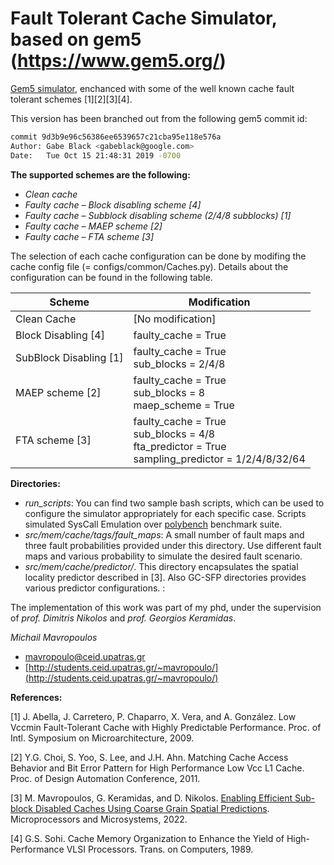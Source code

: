 # Fault Tolerant Cache Simulator, based on gem5 (https://www.gem5.org/)

[Gem5 simulator](https://www.gem5.org/), enchanced with some of the well known cache fault tolerant schemes [1][2][3][4]. 

This version has been branched out from the following gem5 commit id:
```sh
commit 9d3b9e96c56386ee6539657c21cba95e118e576a
Author: Gabe Black <gabeblack@google.com>
Date:   Tue Oct 15 21:48:31 2019 -0700
```

**The supported schemes are the following:**
 -	*Clean cache*
 -	*Faulty cache – Block disabling scheme [4]*
 -	*Faulty cache – Subblock disabling scheme (2/4/8 subblocks) [1]*
 -	*Faulty cache – MAEP scheme [2]*
 -	*Faulty cache – FTA scheme [3]*

The selection of each cache configuration can be done by modifing the cache config file (= configs/common/Caches.py). Details about the configuration can be found in the following table. 

| Scheme | Modification |
| ------ | ------ |
| Clean Cache | [No modification] |
| Block Disabling [4] | faulty_cache = True |
| SubBlock Disabling [1] | faulty_cache = True <br> sub_blocks = 2/4/8 |
| MAEP scheme [2] | faulty_cache = True <br> sub_blocks = 8 <br> maep_scheme = True |
| FTA scheme [3] |  faulty_cache = True <br> sub_blocks = 4/8 <br> fta_predictor = True <br> sampling_predictor = 1/2/4/8/32/64 |

**Directories:**
- *run_scripts*: You can find two sample bash scripts, which can be used to configure the simulator appropriately for each specific case. Scripts simulated SysCall Emulation over [polybench](https://web.cse.ohio-state.edu/~pouchet.2/software/polybench/) benchmark suite.
- *src/mem/cache/tags/fault_maps*: A small number of fault maps and three fault probabilities provided under this directory. Use different fault maps and various probability to simulate the desired fault scenario. 
- *src/mem/cache/predictor/*. This directory encapsulates the spatial locality predictor described in [3]. Also GC-SFP directories provides various predictor configurations. :

The implementation of this work was part of my phd, under the supervision of *prof. Dimitris Nikolos* and *prof. Georgios Keramidas*. 

*Michail Mavropoulos*
- [mavropoulo@ceid.upatras.gr](mailto:mavropoulo@ceid.upatras.gr)
- [http://students.ceid.upatras.gr/~mavropoulo/](http://students.ceid.upatras.gr/~mavropoulo/)

**References:**

[1] J. Abella, J. Carretero, P. Chaparro, X. Vera, and A. González. Low Vccmin Fault-Tolerant Cache with Highly Predictable Performance. Proc. of Intl. Symposium on Microarchitecture, 2009.

[2] Y.G. Choi, S. Yoo, S. Lee, and J.H. Ahn. Matching Cache Access Behavior and Bit Error Pattern for High Performance Low Vcc L1 Cache. Proc. of Design Automation Conference, 2011.

[3] M. Mavropoulos, G. Keramidas, and D. Nikolos. [Enabling Efficient Sub-block Disabled Caches Using Coarse Grain Spatial Predictions](https://www.sciencedirect.com/science/article/abs/pii/S014193312200045X). Microprocessors and Microsystems, 2022.

[4] G.S. Sohi. Cache Memory Organization to Enhance the Yield of High-Performance VLSI Processors. Trans. on Computers, 1989. 
